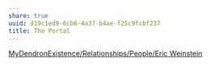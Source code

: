 ```yaml
---
share: true
uuid: d19c1ed9-6cb6-4a37-b4ae-f25c9fcbf237
title: The Portal
---
```

[MyDendronExistence/Relationships/People/Eric Weinstein](/undefined)
